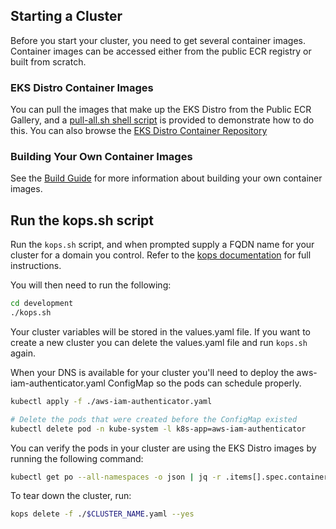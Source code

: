 ## Starting a Cluster

Before you start your cluster, you need to get several container images.
Container images can be accessed either from the public ECR registry or
built from scratch.

### EKS Distro Container Images

You can pull the images that make up the EKS Distro from the Public ECR Gallery,
and a [pull-all.sh shell
script](https://github.com/aws/eks-distro/blob/main/development/pull-all.sh) is
provided to demonstrate how to do this. You can also browse the [EKS Distro
Container Repository](https://gallery.ecr.aws/?searchTerm=eks-distro&verified=verified)

### Building Your Own Container Images
See the [Build Guide](build.md) for more information about building your own
container images.

## Run the kops.sh script

Run the `kops.sh` script, and when prompted supply a FQDN name for your cluster
for a domain you control. Refer to the [kops
documentation](https://kops.sigs.k8s.io/getting_started/aws/) for
full instructions.

You will then need to run the following:
```bash
cd development
./kops.sh
```

Your cluster variables will be stored in the values.yaml file.
If you want to create a new cluster you can delete the values.yaml file and run `kops.sh` again.

When your DNS is available for your cluster you'll need to deploy the aws-iam-authenticator.yaml ConfigMap so the pods can schedule properly.
```bash
kubectl apply -f ./aws-iam-authenticator.yaml

# Delete the pods that were created before the ConfigMap existed
kubectl delete pod -n kube-system -l k8s-app=aws-iam-authenticator
```

You can verify the pods in your cluster are using the EKS Distro images by running
the following command:
```bash
kubectl get po --all-namespaces -o json | jq -r .items[].spec.containers[].image | sort -u
```

To tear down the cluster, run:
```bash
kops delete -f ./$CLUSTER_NAME.yaml --yes
```
